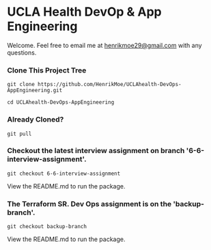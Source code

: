 # UCLA Health DevOp & App Engineering 

Welcome. Feel free to email me at henrikmoe29@gmail.com with any questions. 

### Clone This Project Tree

`git clone https://github.com/HenrikMoe/UCLAhealth-DevOps-AppEngineering.git`

`cd UCLAhealth-DevOps-AppEngineering`

### Already Cloned? 

`git pull`

### Checkout the latest interview assignment on branch '6-6-interview-assignment'.

`git checkout 6-6-interview-assignment`

View the README.md to run the package.

### The Terraform SR. Dev Ops assignment is on the 'backup-branch'.

`git checkout backup-branch`

View the README.md to run the package.

